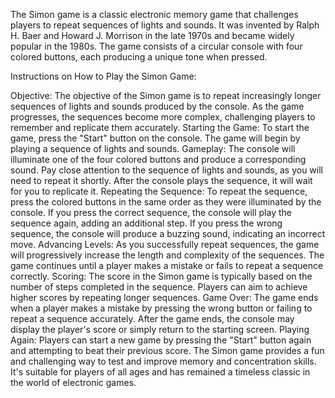 The Simon game is a classic electronic memory game that challenges players to repeat sequences of lights and sounds. It was invented by Ralph H. Baer and Howard J. Morrison in the late 1970s and became widely popular in the 1980s. The game consists of a circular console with four colored buttons, each producing a unique tone when pressed.

Instructions on How to Play the Simon Game:

Objective:
The objective of the Simon game is to repeat increasingly longer sequences of lights and sounds produced by the console. As the game progresses, the sequences become more complex, challenging players to remember and replicate them accurately.
Starting the Game:
To start the game, press the "Start" button on the console. The game will begin by playing a sequence of lights and sounds.
Gameplay:
The console will illuminate one of the four colored buttons and produce a corresponding sound.
Pay close attention to the sequence of lights and sounds, as you will need to repeat it shortly.
After the console plays the sequence, it will wait for you to replicate it.
Repeating the Sequence:
To repeat the sequence, press the colored buttons in the same order as they were illuminated by the console.
If you press the correct sequence, the console will play the sequence again, adding an additional step.
If you press the wrong sequence, the console will produce a buzzing sound, indicating an incorrect move.
Advancing Levels:
As you successfully repeat sequences, the game will progressively increase the length and complexity of the sequences.
The game continues until a player makes a mistake or fails to repeat a sequence correctly.
Scoring:
The score in the Simon game is typically based on the number of steps completed in the sequence. Players can aim to achieve higher scores by repeating longer sequences.
Game Over:
The game ends when a player makes a mistake by pressing the wrong button or failing to repeat a sequence accurately.
After the game ends, the console may display the player's score or simply return to the starting screen.
Playing Again:
Players can start a new game by pressing the "Start" button again and attempting to beat their previous score.
The Simon game provides a fun and challenging way to test and improve memory and concentration skills. It's suitable for players of all ages and has remained a timeless classic in the world of electronic games.
